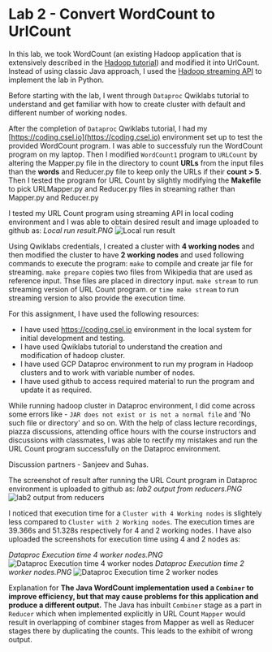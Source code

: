 # Lab 2 - Convert WordCount to UrlCount

In this lab, we took WordCount (an existing Hadoop application that is extensively described in the [Hadoop tutorial](https://hadoop.apache.org/docs/r3.0.3/hadoop-mapreduce-client/hadoop-mapreduce-client-core/MapReduceTutorial.html)) and modified it into UrlCount. Instead of using classic Java approach, I used the [Hadoop streaming API](https://www.michael-noll.com/tutorials/writing-an-hadoop-mapreduce-program-in-python/) to implement the lab in Python.

Before starting with the lab, I went through `Dataproc` Qwiklabs tutorial to understand and get familiar with how to create cluster with default and different number of working nodes. 

After the completion of  `Dataproc` Qwiklabs tutorial, I had my [https://coding.csel.io](https://coding.csel.io) environment set up to test the provided WordCount program. I  was able to successfuly run the WordCount program on my laptop. Then I modified `WordCount1` program to `URLCount` by altering the Mapper.py file in the directory to count **URLs** from the input files than the **words** and Reducer.py file to keep only the URLs if their **count > 5**. Then I tested the program for URL Count by slightly modifying the **Makefile** to pick URLMapper.py and Reducer.py files in streaming rather than Mapper.py and Reducer.py

I tested my URL Count program using streaming API in local coding environment and I was able to obtain desired result and image uploaded to github as:
*Local run result.PNG*
![Local run result](https://user-images.githubusercontent.com/78228113/132429670-c1d7c094-156a-4bbb-992e-7125c79244f1.PNG)


Using Qwiklabs credentials, I created a cluster with **4 working nodes** and then modified the cluster to have **2 working nodes** and used following commands to execute the program:
`make` to compile and create jar file for streaming.
`make prepare` copies two files from Wikipedia that are used as reference input. Thse files are placed in directory input.
`make stream` to run streaming version of URL Count program. or `time make stream` to run streaming version to also provide the execution time.

For this assignment, I have used the following resources:
+ I have used https://coding.csel.io environment in the local system for initial development and testing.
+ I have used Qwiklabs tutorial to understand the creation and modification of hadoop cluster.
+ I have used GCP Dataproc environment to run my program in Hadoop clusters and to work with variable number of nodes.
+ I have used github to access required material to run the program and update it as required.


While running hadoop cluster in Dataproc environment, I did come across some errors like - `JAR does not exist or is not a normal file` and 'No such file or directory' and so on. With the help of class lecture recordings, piazza discussions, attending office hours with the course instructors and discussions with classmates, I was able to rectify my mistakes and run the URL Count program successfully on the Dataproc environment.

Discussion partners - Sanjeev and Suhas.

The screenshot of result after running the URL Count program in Dataproc environment is uploaded to github as:
*lab2 output from reducers.PNG*
![lab2 output from reducers](https://user-images.githubusercontent.com/78228113/132429710-86c5ce0b-faf9-4ffe-9519-0f44c6d705ff.PNG)


I noticed that execution time for a `Cluster with 4 Working nodes` is slightely less compared to `Cluster with 2 Working nodes`. The execution times are 39.366s and 51.328s respectively for 4 and 2 working nodes. I have also uploaded the screenshots for execution time using 4 and 2 nodes as:

*Dataproc Execution time 4 worker nodes.PNG* 
![Dataproc Execution time 4 worker nodes](https://user-images.githubusercontent.com/78228113/132429734-de792c22-cb64-41e9-834f-c13c38f7222c.PNG)
*Dataproc Execution time 2 worker nodes.PNG*
![Dataproc Execution time 2 worker nodes](https://user-images.githubusercontent.com/78228113/132429748-96a7ed00-9659-4fea-8612-3bfc0b74fb52.PNG)

Explanation for **The Java WordCount implementation used a `Combiner` to improve efficiency, but that may cause problems for this application and produce a different output.**
The Java has inbuilt `Combiner` stage as a part in `Reducer` which when implemented explicitly in URL Count `Mapper` would result in overlapping of combiner stages from Mapper as well as Reducer stages there by duplicating the counts. This leads to the exhibit of wrong output.

